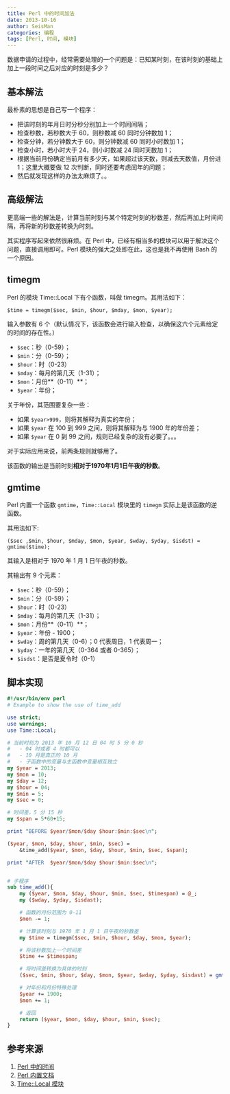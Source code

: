 ```yaml
---
title: Perl 中的时间加法
date: 2013-10-16
author: SeisMan
categories: 编程
tags: [Perl, 时间, 模块]
---
```


数据申请的过程中，经常需要处理的一个问题是：已知某时刻，在该时刻的基础上加上一段时间之后对应的时刻是多少？

## 基本解法

最朴素的思想是自己写一个程序：

-   把该时刻的年月日时分秒分别加上一个时间间隔；
-   检查秒数，若秒数大于 60，则秒数减 60 同时分钟数加 1；
-   检查分钟，若分钟数大于 60，则分钟数减 60 同时小时数加 1；
-   检查小时，若小时大于 24，则小时数减 24 同时天数加 1；
-   根据当前月份确定当前月有多少天，如果超过该天数，则减去天数值，月份进 1；这里大概要做 12 次判断，同时还要考虑闰年的问题；
-   然后就发现这样的办法太麻烦了。。

## 高级解法

更高端一些的解法是，计算当前时刻与某个特定时刻的秒数差，然后再加上时间间隔，再将新的秒数差转换为时刻。

其实程序写起来依然很麻烦。在 Perl 中，已经有相当多的模块可以用于解决这个问题，直接调用即可。Perl 模块的强大之处即在此，这也是我不再使用 Bash 的一个原因。

## timegm

Perl 的模块 Time::Local 下有个函数，叫做 timegm。其用法如下：

    $time = timegm($sec, $min, $hour, $mday, $mon, $year);

输入参数有 6 个（默认情况下，该函数会进行输入检查，以确保这六个元素给定的时间的存在性。）

-   `$sec`：秒（0-59）；
-   `$min`：分（0-59）；
-   `$hour`：时（0-23）
-   `$mday`：每月的第几天（1-31）；
-   `$mon`：月份**（0-11）**；
-   `$year`：年份；

关于年份，其范围要复杂一些：

-   如果 `$year>999`，则将其解释为真实的年份；
-   如果 `$year` 在 100 到 999 之间，则将其解释为与 1900 年的年份差；
-   如果 `$year` 在 0 到 99 之间，规则已经复杂的没有必要了。。。

对于实际应用来说，前两条规则就够用了。

该函数的输出是当前时刻**相对于1970年1月1日午夜的秒数**。

## gmtime

Perl 内置一个函数 `gmtime`，`Time::Local` 模块里的 `timegm` 实际上是该函数的逆函数。

其用法如下:

    ($sec ,$min, $hour, $mday, $mon, $year, $wday, $yday, $isdst) = gmtime($time);

其输入是相对于 1970 年 1 月 1 日午夜的秒数。

其输出有 9 个元素：

-   `$sec`：秒（0-59）；
-   `$min`：分（0-59）；
-   `$hour`：时（0-23）
-   `$mday`：每月的第几天（1-31）；
-   `$mon`：月份**（0-11）**；
-   `$year`：年份 - 1900；
-   `$wday`：周的第几天（0-6）；0 代表周日，1 代表周一；
-   `$yday`：一年的第几天（0-364 或者 0-365）；
-   `$isdst`：是否是夏令时（0-1）

## 脚本实现

``` perl
#!/usr/bin/env perl
# Example to show the use of time_add

use strict;
use warnings;
use Time::Local;

# 当前时刻为 2013 年 10 月 12 日 04 时 5 分 0 秒
#   - 04 时或者 4 时都可以
#   - 10 月是真正的 10 月
#   - 子函数中的变量与主函数中变量相互独立
my $year = 2013;
my $mon = 10;
my $day = 12;
my $hour = 04;
my $min = 5;
my $sec = 0;

# 时间差，5 分 15 秒
my $span = 5*60+15;

print "BEFORE $year/$mon/$day $hour:$min:$sec\n";

($year, $mon, $day, $hour, $min, $sec) =
    &time_add($year, $mon, $day, $hour, $min, $sec, $span);

print "AFTER  $year/$mon/$day $hour:$min:$sec\n";


# 子程序
sub time_add(){
    my ($year, $mon, $day, $hour, $min, $sec, $timespan) = @_;
    my ($wday, $yday, $isdast);

    # 函数的月份范围为 0-11
    $mon -= 1;

    # 计算该时刻与 1970 年 1 月 1 日午夜的秒数差
    my $time = timegm($sec, $min, $hour, $day, $mon, $year);

    # 将该秒数加上一个时间差
    $time += $timespan;

    # 将时间差转换为具体的时刻
    ($sec, $min, $hour, $day, $mon, $year, $wday, $yday, $isdast) = gmtime($time);

    # 对年份和月份特殊处理
    $year += 1900;
    $mon += 1;

    # 返回
    return ($year, $mon, $day, $hour, $min, $sec);
}
```

## 参考来源

1.  [Perl 中的时间](http://cn.perlmaven.com/the-year-19100)
2.  [Perl 内置文档](http://perldoc.perl.org/functions/localtime.html)
3.  [Time::Local 模块](http://perldoc.perl.org/Time/Local.html)
